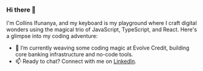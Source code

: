 ### Hi there 👋

I'm Collins Ifunanya, and my keyboard is my playground where I craft digital wonders using the magical trio of JavaScript, TypeScript, and  React. Here's a glimpse into my coding adventure:

- 🔭 I’m currently weaving some coding magic at Evolve Credit, building core banking infrastructure and no-code tools.
- 📫 Ready to chat? Connect with me on [LinkedIn](https://www.linkedin.com/in/collins-ogbuzuru/).





